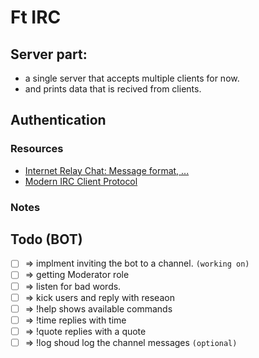 # Ft IRC

## Server part:
- a single server that accepts multiple clients for now. 
- and prints data that is recived from clients.

## Authentication


### Resources
- [Internet Relay Chat: Message format, ...](https://chi.cs.uchicago.edu/chirc/index.html) 
- [Modern IRC Client Protocol](https://modern.ircdocs.horse/) 

### Notes

## Todo (BOT)
- [ ] => implment inviting the bot to a channel. `(working on)`
- [ ] => getting Moderator role
- [ ] => listen for bad words.
- [ ] => kick users and reply with reseaon
- [ ] => !help shows available commands
- [ ] => !time replies with time
- [ ] => !quote replies with a quote
- [ ] => !log shoud log the channel messages `(optional)`
